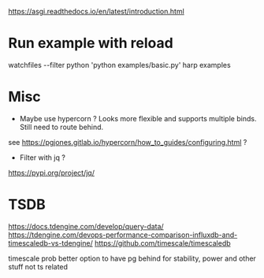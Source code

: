 
https://asgi.readthedocs.io/en/latest/introduction.html

Run example with reload
=======================

watchfiles --filter python 'python examples/basic.py' harp examples

Misc
====

* Maybe use hypercorn ? Looks more flexible and supports multiple binds. Still need to route behind.

see https://pgjones.gitlab.io/hypercorn/how_to_guides/configuring.html ?

* Filter with jq ?

https://pypi.org/project/jq/


TSDB
====

https://docs.tdengine.com/develop/query-data/
https://tdengine.com/devops-performance-comparison-influxdb-and-timescaledb-vs-tdengine/
https://github.com/timescale/timescaledb

timescale prob better option to have pg behind for stability, power and other stuff not ts related
